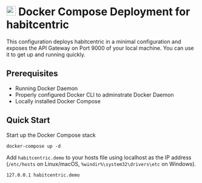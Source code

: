 # <img src="https://unpkg.com/simple-icons@6.7.0/icons/docker.svg" width="25"> Docker Compose Deployment for habitcentric

This configuration deploys habitcentric in a minimal configuration and exposes the API Gateway on
Port 9000 of your local machine.
You can use it to get up and running quickly.

## Prerequisites

- Running Docker Daemon
- Properly configured Docker CLI to adminstrate Docker Daemon
- Locally installed Docker Compose

## Quick Start

Start up the Docker Compose stack

```shell
docker-compose up -d
```

Add `habitcentric.demo` to your hosts file using localhost as the IP address (`/etc/hosts` on Linux/macOS,
`%windir%\system32\drivers\etc` on Windows).

```shell
127.0.0.1 habitcentric.demo
```
